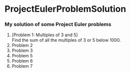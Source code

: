 # ProjectEulerProblemSolution
### My solution of some Project Euler problems <br>
1. [Problem 1: Multiples of 3 and 5] <br> Find the sum of all the multiples of 3 or 5 below 1000.
2. Problem 2
3. Problem 3 
4. Problem 5
5. Problem 6
6. Problem 7
